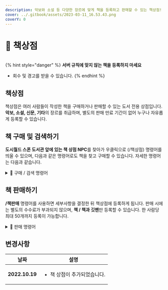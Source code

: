 ```yaml
---
description: 악보와 소설 등 다양한 장르에 맞게 책을 등록하고 판매할 수 있는 책상점!
cover: ../.gitbook/assets/2023-03-11_16.53.43.png
coverY: 0
---
```


# 📕 책상점

<figure><img src="../.gitbook/assets/Animation (1).gif" alt=""><figcaption></figcaption></figure>

{% hint style="danger" %}
**서버 규칙에 맞지 않는 책을 등록하지 마세요**

* 회수 및 경고를 받을 수 있습니다.
{% endhint %}

## 책상점

책상점은 여러 사람들이 작성한 책을 구매하거나 판매할 수 있는 도서 전용 상점입니다. **악보, 소설, 신문, 기타**의 장르를 취급하며, 별도의 판매 만료 기간이 없어 누구나 자유롭게 등록할 수 있습니다.

## 책 구매 및 검색하기

**도시월드 스폰 도서관 앞에 있는 책 상점 NPC**를 찾아가 우클릭으로 (/책상점) 명령어를 띄울 수 있으며, 다음과 같은 명령어로도 책을 찾고 구매할 수 있습니다. 자세한 명령어는 다음과 같습니다.

<details>

<summary>📕 구매 / 검색 명령어</summary>

<mark style="color:green;">**/책상점 \[페이지]**</mark> - 모든 책을 확인합니다

* **/책제목검색 \[제목] \[페이지]** - \[제목]이 포함되어있는 책을 검색합니다
* **/책장르검색 \[장르] \[페이지]** - \[장르]의 책을 검색합니다.\
  **(장르 : 기타 소설 신문 악보)**
* **/책저자검색 \[저자] \[페이지]** - \[저자]의 책을 검색합니다.

<mark style="color:red;">**책 구매 시 본인 책일 경우 구매가 불가능합니다.**</mark>

</details>

## 책 판매하기

**/책판매** 명령어를 사용하면 세부사항을 결정한 뒤 책상점에 등록하게 됩니다. 판매 시에는 별도의 수수료가 부과되지 않으며, **책 / 책과 깃팬**만 등록할 수 있습니다. 한 사람당 최대 50개까지 등록이 가능합니다.

<details>

<summary>📕 판매 명령어</summary>

<mark style="color:green;">**/책판매 \[장르] \[제목] \[가격] \[설명]**</mark> : 책을 판매합니다.

* /책확인 - 본인이 상점에 올린 책의 제목을 확인합니다.
* /책벌이 - 오프라인 상태에서 책이 팔렸을 때 저장된 돈을 가져옵니다.
* /책회수 \[제목] - 상점에 올린 책을 회수합니다.

</details>

## 변경사항

| 날짜             | 설명                               |
| -------------- | -------------------------------- |
| **2022.10.19** | <ul><li>책 상점이 추가되었습니다.</li></ul> |
